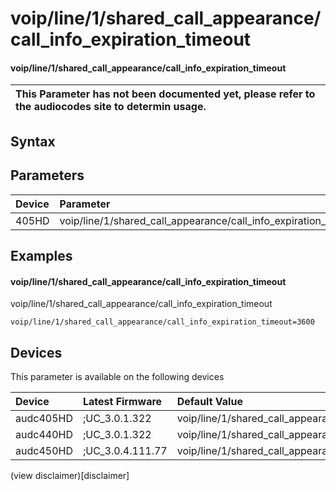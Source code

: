 ﻿---
description: voip/line/1/shared_call_appearance/call_info_expiration_timeout
search: false
---

# voip/line/1/shared_call_appearance/call_info_expiration_timeout

#### voip/line/1/shared_call_appearance/call_info_expiration_timeout


| This Parameter has not been documented yet, please refer to the audiocodes site to determin usage.  | 
| :--- |

## Syntax

## Parameters
|Device|Parameter|value|Description|
|:---|:---|:---|:---|
| 405HD | voip/line/1/shared_call_appearance/call_info_expiration_timeout |  |  |

## Examples
#### voip/line/1/shared_call_appearance/call_info_expiration_timeout

voip/line/1/shared_call_appearance/call_info_expiration_timeout

```
voip/line/1/shared_call_appearance/call_info_expiration_timeout=3600
```

## Devices
This parameter is available on the following devices

| Device | Latest Firmware | Default Value |
|:---|:---|:---|
| audc405HD | ;UC_3.0.1.322 | voip/line/1/shared_call_appearance/call_info_expiration_timeout=3600 
| audc440HD | ;UC_3.0.1.322 | voip/line/1/shared_call_appearance/call_info_expiration_timeout=3600 
| audc450HD | ;UC_3.0.4.111.77 | voip/line/1/shared_call_appearance/call_info_expiration_timeout=3600 

(view disclaimer)[disclaimer]
